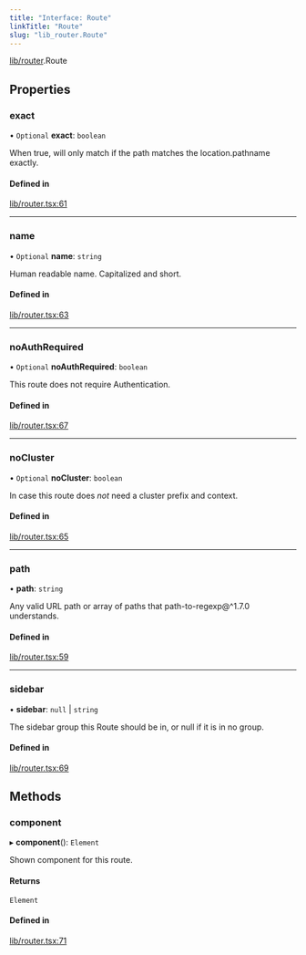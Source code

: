 ```yaml
---
title: "Interface: Route"
linkTitle: "Route"
slug: "lib_router.Route"
---
```


[lib/router](../modules/lib_router.md).Route

## Properties

### exact

• `Optional` **exact**: `boolean`

When true, will only match if the path matches the location.pathname exactly.

#### Defined in

[lib/router.tsx:61](https://github.com/kinvolk/headlamp/blob/2fb68817/frontend/src/lib/router.tsx#L61)

___

### name

• `Optional` **name**: `string`

Human readable name. Capitalized and short.

#### Defined in

[lib/router.tsx:63](https://github.com/kinvolk/headlamp/blob/2fb68817/frontend/src/lib/router.tsx#L63)

___

### noAuthRequired

• `Optional` **noAuthRequired**: `boolean`

This route does not require Authentication.

#### Defined in

[lib/router.tsx:67](https://github.com/kinvolk/headlamp/blob/2fb68817/frontend/src/lib/router.tsx#L67)

___

### noCluster

• `Optional` **noCluster**: `boolean`

In case this route does *not* need a cluster prefix and context.

#### Defined in

[lib/router.tsx:65](https://github.com/kinvolk/headlamp/blob/2fb68817/frontend/src/lib/router.tsx#L65)

___

### path

• **path**: `string`

Any valid URL path or array of paths that path-to-regexp@^1.7.0 understands.

#### Defined in

[lib/router.tsx:59](https://github.com/kinvolk/headlamp/blob/2fb68817/frontend/src/lib/router.tsx#L59)

___

### sidebar

• **sidebar**: ``null`` \| `string`

The sidebar group this Route should be in, or null if it is in no group.

#### Defined in

[lib/router.tsx:69](https://github.com/kinvolk/headlamp/blob/2fb68817/frontend/src/lib/router.tsx#L69)

## Methods

### component

▸ **component**(): `Element`

Shown component for this route.

#### Returns

`Element`

#### Defined in

[lib/router.tsx:71](https://github.com/kinvolk/headlamp/blob/2fb68817/frontend/src/lib/router.tsx#L71)
